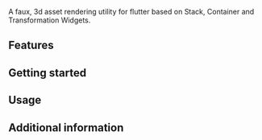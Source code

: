 A faux, 3d asset rendering utility for flutter based on Stack, Container and Transformation Widgets.

## Features


## Getting started

## Usage

## Additional information

